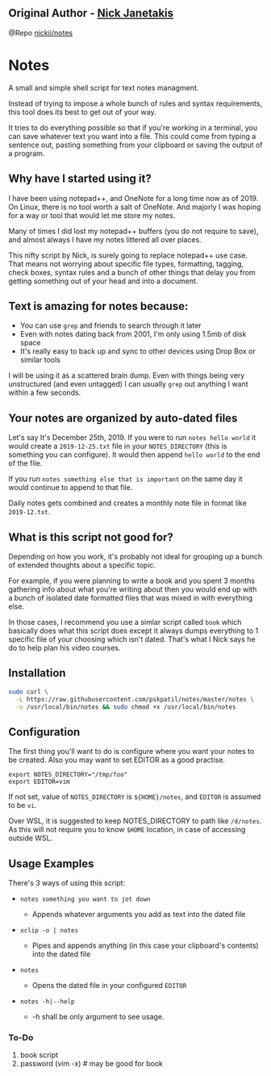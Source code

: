 ## Original Author - [Nick Janetakis](https://nickjanetakis.com/)
@Repo [nickjj/notes](https://github.com/nickjj/notes)


# Notes

A small and simple shell script for text notes managment.

Instead of trying to impose a whole bunch of rules and syntax requirements,
this tool does its best to get out of your way.

It tries to do everything possible so that if you're working in a terminal, you
can save whatever text you want into a file. This could come from typing a
sentence out, pasting something from your clipboard or saving the output of a
program.

## Why have I started using it?

I have been using notepad++, and OneNote for a long time now as of 2019.
On Linux, there is no tool worth a salt of OneNote. And majorly I was hoping
for a way or tool that would let me store my notes.

Many of times I did lost my notepad++ buffers (you do not require to save),
and almost always I have my notes littered all over places.

This nifty script by Nick, is surely going to replace notepad++ use case.
That means not worrying about specific file types, formatting, tagging,
check boxes, syntax rules and a bunch of other things that delay you from
getting something out of your head and into a document.

## Text is amazing for notes because:

- You can use `grep` and friends to search through it later
- Even with notes dating back from 2001, I'm only using 1.5mb of disk space
- It's really easy to back up and sync to other devices using Drop Box or similar tools

I will be using it as a scattered brain dump. Even with things being very
unstructured (and even untagged) I can usually `grep` out anything I want
within a few seconds.

## Your notes are organized by auto-dated files

Let's say It's December 25th, 2019. If you were to run `notes hello world` it
would create a `2019-12-25.txt` file in your `NOTES_DIRECTORY` (this is
something you can configure). It would then append `hello world` to the end of
the file.

If you run `notes something else that is important` on the same day it would
continue to append to that file.

Daily notes gets combined and creates a monthly note file in format like `2019-12.txt`.


## What is this script not good for?

Depending on how you work, it's probably not ideal for grouping up a bunch of
extended thoughts about a specific topic.

For example, if you were planning to write a book and you spent 3 months
gathering info about what you're writing about then you would end up with a
bunch of isolated date formatted files that was mixed in with everything else.

In those cases, I recommend you use a simlar script called `book` which basically
does what this script does except it always dumps everything to 1 specific file
of your choosing which isn't dated. That's what I Nick says he do to help plan his
video courses.

## Installation

```sh
sudo curl \
  -L https://raw.githubusercontent.com/pskpatil/notes/master/notes \
  -o /usr/local/bin/notes && sudo chmod +x /usr/local/bin/notes
```

## Configuration

The first thing you'll want to do is configure where you want your notes to be
created. Also you may want to set EDITOR as a good practise.

```.bashrc
export NOTES_DIRECTORY="/tmp/foo"
export EDITOR=vim
```

If not set, value of `NOTES_DIRECTORY` is `${HOME}/notes`, and `EDITOR` is assumed to be `vi`.

Over WSL, it is suggested to keep NOTES_DIRECTORY to path like `/d/notes`.
As this will not require you to know `$HOME` location, in case of accessing outside WSL.


## Usage Examples

There's 3 ways of using this script:

- `notes something you want to jot down`
  - Appends whatever arguments you add as text into the dated file

- `xclip -o | notes`
  - Pipes and appends anything (in this case your clipboard's contents) into the dated file

- `notes`
  - Opens the dated file in your configured `EDITOR`

- `notes -h|--help`
  - -h shall be only argument to see usage.


### To-Do
1. book script
2. password (vim -x) # may be good for book